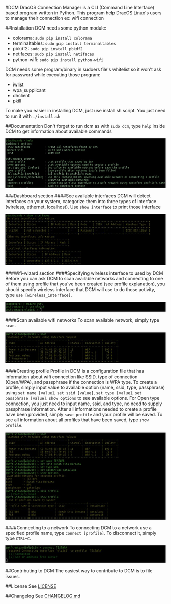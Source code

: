 #DCM
DracOS Connection Manager is a CLI (Command Line Interface) based program written in Python. This program help DracOS Linux's users to manage their connection ex: wifi connection

##Installation
DCM needs some python module:
- colorama: `sudo pip install colorama`
- terminaltables: `sudo pip install terminaltables `
- pbkdf2: `sudo pip install pbkdf2`
- netifaces: `sudo pip install netifaces`
- python-wifi: `sudo pip install python-wifi`

DCM needs some program/binary in sudoers file's whitelist so it won't ask for password while executing those program:
- iwlist
- wpa_supplicant 
- dhclient
- pkill

To make you easier in installing DCM, just use install.sh script. You just need to run it with `./install.sh`  

##Documentation
Don't forget to run dcm as with `sudo dcm`, type `help` inside DCM to get information about available commands

![](screenshots/help.jpeg) 

###Dashboard section
####See available interfaces
DCM will detect interfaces on your system, categorize them into three types of interface (wireless, ethernet, localhost).
Use `show interface` to print those interface

![](screenshots/show_interfaces.jpeg) 

###Wifi-wizard section
####Specifying wireless interface to used by DCM
Before you can ask DCM to scan available networks and connecting to one of them using profile that you've been created (see profile explanation), you should specify wireless interface that DCM will use to do those activity, type `use [wireless_interface]`.

![](screenshots/use_interface.jpeg) 

####Scan available wifi networks
To scan available network, simply type `scan`.

![](screenshots/scan_networks.jpeg) 

####Creating profile
Profile in DCM is a configuration file that has information about wifi connection like SSID, type of connection (Open/WPA), and passphrase if the connection is WPA type.
To create a profile, simply input value to available option (name, ssid, type, passphrase) using `set name [value]`, `set ssid [value]`, `set type [value]`, `set passphrase [value]`. `show options` to see available options. For Open type connection, you just need to input name, ssid, and type, no need to supply passphrase information.
After all informations needed to create a profile have been provided, simply `save profile` and your profile will be saved. To see all information about all profiles that have been saved, type `show profile`.

![](screenshots/create_profile.jpeg) 

####Connecting to a network
To connecting DCM to a network use a specified profile name, type `connect [profile]`. To disconnect it, simply type `CTRL+C`.

![](screenshots/connect_wifi.jpeg)

##Contributing to DCM
The easiest way to contribute to DCM is to file issues.

##License
See [LICENSE](https://github.com/fachrioktavian/DracOS-Connection-Manager/blob/master/LICENSE)

##Changelog
See [CHANGELOG.md](https://github.com/fachrioktavian/DracOS-Connection-Manager/blob/master/CHANGELOG.md)

